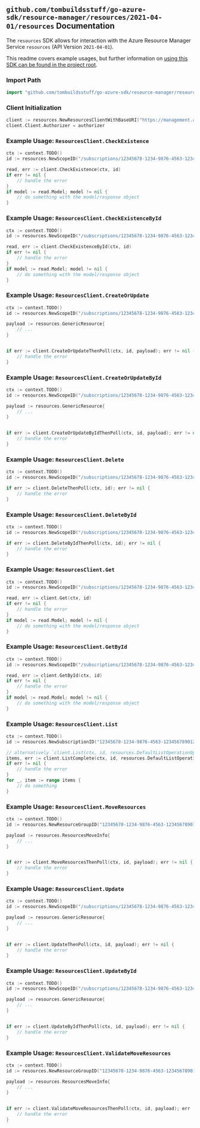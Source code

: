 
## `github.com/tombuildsstuff/go-azure-sdk/resource-manager/resources/2021-04-01/resources` Documentation

The `resources` SDK allows for interaction with the Azure Resource Manager Service `resources` (API Version `2021-04-01`).

This readme covers example usages, but further information on [using this SDK can be found in the project root](https://github.com/tombuildsstuff/go-azure-sdk/tree/main/docs).

### Import Path

```go
import "github.com/tombuildsstuff/go-azure-sdk/resource-manager/resources/2021-04-01/resources"
```


### Client Initialization

```go
client := resources.NewResourcesClientWithBaseURI("https://management.azure.com")
client.Client.Authorizer = authorizer
```


### Example Usage: `ResourcesClient.CheckExistence`

```go
ctx := context.TODO()
id := resources.NewScopeID("/subscriptions/12345678-1234-9876-4563-123456789012/resourceGroups/some-resource-group")

read, err := client.CheckExistence(ctx, id)
if err != nil {
	// handle the error
}
if model := read.Model; model != nil {
	// do something with the model/response object
}
```


### Example Usage: `ResourcesClient.CheckExistenceById`

```go
ctx := context.TODO()
id := resources.NewScopeID("/subscriptions/12345678-1234-9876-4563-123456789012/resourceGroups/some-resource-group")

read, err := client.CheckExistenceById(ctx, id)
if err != nil {
	// handle the error
}
if model := read.Model; model != nil {
	// do something with the model/response object
}
```


### Example Usage: `ResourcesClient.CreateOrUpdate`

```go
ctx := context.TODO()
id := resources.NewScopeID("/subscriptions/12345678-1234-9876-4563-123456789012/resourceGroups/some-resource-group")

payload := resources.GenericResource{
	// ...
}


if err := client.CreateOrUpdateThenPoll(ctx, id, payload); err != nil {
	// handle the error
}
```


### Example Usage: `ResourcesClient.CreateOrUpdateById`

```go
ctx := context.TODO()
id := resources.NewScopeID("/subscriptions/12345678-1234-9876-4563-123456789012/resourceGroups/some-resource-group")

payload := resources.GenericResource{
	// ...
}


if err := client.CreateOrUpdateByIdThenPoll(ctx, id, payload); err != nil {
	// handle the error
}
```


### Example Usage: `ResourcesClient.Delete`

```go
ctx := context.TODO()
id := resources.NewScopeID("/subscriptions/12345678-1234-9876-4563-123456789012/resourceGroups/some-resource-group")

if err := client.DeleteThenPoll(ctx, id); err != nil {
	// handle the error
}
```


### Example Usage: `ResourcesClient.DeleteById`

```go
ctx := context.TODO()
id := resources.NewScopeID("/subscriptions/12345678-1234-9876-4563-123456789012/resourceGroups/some-resource-group")

if err := client.DeleteByIdThenPoll(ctx, id); err != nil {
	// handle the error
}
```


### Example Usage: `ResourcesClient.Get`

```go
ctx := context.TODO()
id := resources.NewScopeID("/subscriptions/12345678-1234-9876-4563-123456789012/resourceGroups/some-resource-group")

read, err := client.Get(ctx, id)
if err != nil {
	// handle the error
}
if model := read.Model; model != nil {
	// do something with the model/response object
}
```


### Example Usage: `ResourcesClient.GetById`

```go
ctx := context.TODO()
id := resources.NewScopeID("/subscriptions/12345678-1234-9876-4563-123456789012/resourceGroups/some-resource-group")

read, err := client.GetById(ctx, id)
if err != nil {
	// handle the error
}
if model := read.Model; model != nil {
	// do something with the model/response object
}
```


### Example Usage: `ResourcesClient.List`

```go
ctx := context.TODO()
id := resources.NewSubscriptionID("12345678-1234-9876-4563-123456789012")

// alternatively `client.List(ctx, id, resources.DefaultListOperationOptions())` can be used to do batched pagination
items, err := client.ListComplete(ctx, id, resources.DefaultListOperationOptions())
if err != nil {
	// handle the error
}
for _, item := range items {
	// do something
}
```


### Example Usage: `ResourcesClient.MoveResources`

```go
ctx := context.TODO()
id := resources.NewResourceGroupID("12345678-1234-9876-4563-123456789012", "example-resource-group")

payload := resources.ResourcesMoveInfo{
	// ...
}


if err := client.MoveResourcesThenPoll(ctx, id, payload); err != nil {
	// handle the error
}
```


### Example Usage: `ResourcesClient.Update`

```go
ctx := context.TODO()
id := resources.NewScopeID("/subscriptions/12345678-1234-9876-4563-123456789012/resourceGroups/some-resource-group")

payload := resources.GenericResource{
	// ...
}


if err := client.UpdateThenPoll(ctx, id, payload); err != nil {
	// handle the error
}
```


### Example Usage: `ResourcesClient.UpdateById`

```go
ctx := context.TODO()
id := resources.NewScopeID("/subscriptions/12345678-1234-9876-4563-123456789012/resourceGroups/some-resource-group")

payload := resources.GenericResource{
	// ...
}


if err := client.UpdateByIdThenPoll(ctx, id, payload); err != nil {
	// handle the error
}
```


### Example Usage: `ResourcesClient.ValidateMoveResources`

```go
ctx := context.TODO()
id := resources.NewResourceGroupID("12345678-1234-9876-4563-123456789012", "example-resource-group")

payload := resources.ResourcesMoveInfo{
	// ...
}


if err := client.ValidateMoveResourcesThenPoll(ctx, id, payload); err != nil {
	// handle the error
}
```
